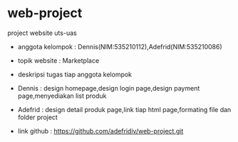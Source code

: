 # web-project
project website uts-uas
- anggota kelompok : Dennis(NIM:535210112),Adefrid(NIM:535210086)

- topik website : Marketplace

- deskripsi tugas tiap anggota kelompok
- Dennis : design homepage,design login page,design payment page,menyediakan list produk
- Adefrid : design detail produk page,link tiap html page,formating file dan folder project

- link github : https://github.com/adefridiv/web-project.git
